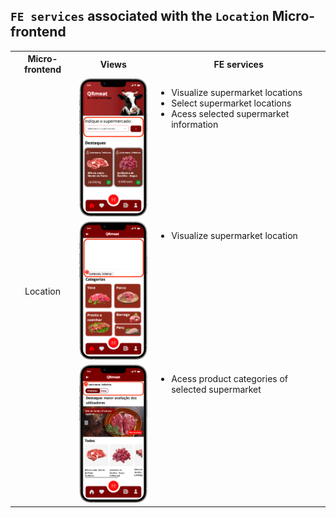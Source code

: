 ## `FE services` associated with the `Location` Micro-frontend

<table>
  <tr>
    <th>Micro-frontend</th>
    <th>Views</th>
    <th>FE services</th>
  </tr>
  <tr>
    <td rowspan="5" style="text-align: center;">Location</td>
    <td><img src="https://github.com/DuarteVDG/aw-project/blob/main/fe-services/images/Location2.png?raw=true" style="width: 150px; height: auto;" /></td>
    <td style="vertical-align: top;">
      <ul>
        <li>Visualize supermarket locations</li>
        <li>Select supermarket locations</li>
        <li>Acess selected supermarket information</li>
      </ul>
    </td>
  </tr>
  <tr>
    <td><img src="https://github.com/DuarteVDG/aw-project/blob/main/fe-services/images/Location1.png?raw=true" style="width: 150px; height: auto;" /></td>
    <td style="vertical-align: top;">
      <ul>
        <li>Visualize supermarket location</li>
      </ul>
    </td>
  </tr>
  <tr>
    <td><img src="https://github.com/DuarteVDG/aw-project/blob/main/fe-services/images/Location3.png?raw=true" style="width: 150px; height: auto;" /></td>
    <td style="vertical-align: top;">
      <ul>
        <li>Acess product categories of selected supermarket</li>
      </ul>
    </td>
  </tr>
</table>

